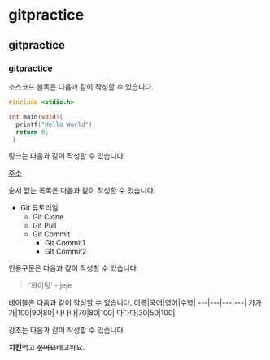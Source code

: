 # gitpractice
## gitpractice
### gitpractice

소스코드 블록은 다음과 같이 작성할 수 있습니다.
```c
#include <stdio.h>

int main(void){
  printf("Hello World");
  return 0;
 }
```

링크는 다음과 같이 작성할 수 있습니다.

[주소](https://naver.com)


순서 없는 목록은 다음과 같이 작성할 수 있습니다.

* Git 튜토리얼
  * Git Clone
  * Git Pull 
  * Git Commit
    * Git Commit1
    * Git Commit2
    

인용구문은 다음과 같이 작성할 수 있습니다.
> '화이팅' - jeje


테이블은 다음과 같이 작성할 수 있습니다.
이름|국어|영어|수학|
---|---|---|---|
가가가|100|90|80|
나나나|70|80|100|
다다다|30|50|100|

 
강조는 다음과 같이 작성할 수 있습니다.

**치킨**먹고 ~~싶어요~~배고파요.
